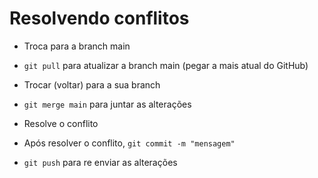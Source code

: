 <!-- # 1TDSPX 2025 Front

Projeto Frontend de um site bonitão

## Tecnologias

- HTML
- CSS
- Javascript

### Contribuidores

[Mateus Ribeiro](https://github.com/felipecuesta06/qualquer1/tree/main) -->

# Resolvendo conflitos

- Troca para a branch main
- `git pull` para atualizar a branch main (pegar a mais atual do GitHub)

- Trocar (voltar) para a sua branch
- `git merge main` para juntar as alterações

- Resolve o conflito
- Após resolver o conflito, `git commit -m "mensagem"`
- `git push` para re enviar as alterações